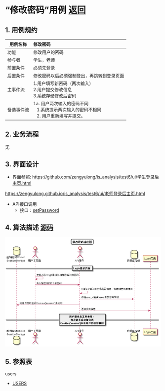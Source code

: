 # “修改密码”用例 [返回](../../README.md)
## 1. 用例规约

|用例名称|修改密码|
|-------|:-------------|
|功能|修改用户的密码|
|参与者|学生，老师|
|前置条件|必须先登录|
|后置条件|修改密码以后必须强制登出，再跳转到登录页面|
|主事件流| 1.用户填写新密码（两次输入） <br/> 2.用户提交修改信息 <br/>3.系统存储修改后密码|
|备选事件流|1a. 用户两次输入的密码不同 <br/>&nbsp;&nbsp; 1.系统提示两次输入的密码不相同  <br/>&nbsp;&nbsp; 2. 用户重新填写并提交。 |

## 2. 业务流程
无

## 3. 界面设计
- 界面参照:
https://github.com/zengyulong/is_analysis/test6/ui/学生登录后主页.html

https://zengyulong.github.io/is_analysis/test6/ui/老师登录后主页.html
- API接口调用
    - 接口：[setPassword](../接口1/setPassword.md)

## 4. 算法描述 [源码](../流程图/修改密码.puml)
![登录认证](../images/流程图/修改密码.png)
    
## 5. 参照表
users
- [USERS](../数据库设计/数据库设计.md/#USERS)